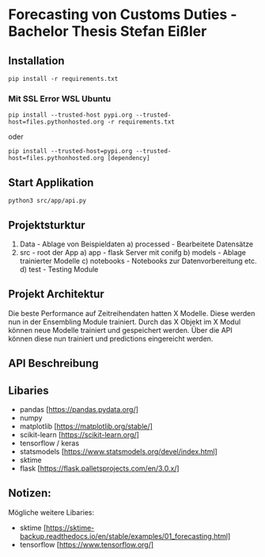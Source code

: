 # Forecasting von Customs Duties - Bachelor Thesis Stefan Eißler 

## Installation

``pip install -r requirements.txt ``

### Mit SSL Error WSL Ubuntu

``pip install --trusted-host pypi.org --trusted-host=files.pythonhosted.org -r requirements.txt``

oder

``pip install --trusted-host=pypi.org --trusted-host=files.pythonhosted.org [dependency]``

## Start Applikation

``python3 src/app/api.py``

## Projektsturktur

1. Data - Ablage von Beispieldaten
a) processed - Bearbeitete Datensätze 
2. src - root der App
a) app - flask Server mit conifg
b) models - Ablage trainierter Modelle
c) notebooks - Notebooks zur Datenvorbereitung etc.
d) test - Testing Module

## Projekt Architektur

Die beste Performance auf Zeitreihendaten hatten X Modelle. Diese werden nun in der Ensembling Module trainiert. Durch das X Objekt im X Modul können neue Modelle trainiert und gespeichert werden. Über die API können diese nun trainiert und predictions eingereicht werden.

## API Beschreibung


## Libaries

- pandas [https://pandas.pydata.org/]
- numpy
- matplotlib [https://matplotlib.org/stable/]
- scikit-learn [https://scikit-learn.org/]
- tensorflow / keras
- statsmodels [https://www.statsmodels.org/devel/index.html]
- sktime
- flask [https://flask.palletsprojects.com/en/3.0.x/]



## Notizen:

Mögliche weitere Libaries:
- sktime [https://sktime-backup.readthedocs.io/en/stable/examples/01_forecasting.html]
- tensorflow [https://www.tensorflow.org/]
